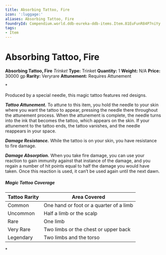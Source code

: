 ```yaml
---
title: Absorbing Tattoo, Fire
icon: ':luggage:'
aliases: Absorbing Tattoo, Fire
foundryId: Compendium.world.ddb-eureka-ddb-items.Item.81EuFunR84P7niYy
tags:
- Item
---
```


# Absorbing Tattoo, Fire

**Absorbing Tattoo, Fire**
_Trinket_
**Type:** Trinket
**Quantity:** 1
**Weight:** N/A
**Price:** 30000 gp
**Rarity:** Veryrare
**Attunement:** Requires Attunement

*<p>Produced by a special needle, this magic tattoo features red designs.

***Tattoo Attunement.*** To attune to this item, you hold the needle to your skin where you want the tattoo to appear, pressing the needle there throughout the attunement process. When the attunement is complete, the needle turns into the ink that becomes the tattoo, which appears on the skin. If your attunement to the tattoo ends, the tattoo vanishes, and the needle reappears in your space.

***Damage Resistance.*** While the tattoo is on your skin, you have resistance to fire damage.

***Damage Absorption.*** When you take fire damage, you can use your reaction to gain immunity against that instance of the damage, and you regain a number of hit points equal to half the damage you would have taken. Once this reaction is used, it can’t be used again until the next dawn.</p>
<h5 id="MagicTattooCoverageTable">Magic Tattoo Coverage</h5>
<table class="compendium-left-aligned-table">
<thead>
<tr>
<th>Tattoo Rarity</th>
<th>Area Covered</th>
</tr>
</thead>
<tbody>
<tr>
<td>Common</td>
<td>One hand or foot or a quarter of a limb</td>
</tr>
<tr>
<td>Uncommon</td>
<td>Half a limb or the scalp</td>
</tr>
<tr>
<td>Rare</td>
<td>One limb</td>
</tr>
<tr>
<td>Very Rare</td>
<td>Two limbs or the chest or upper back</td>
</tr>
<tr>
<td>Legendary</td>
<td>Two limbs and the torso</td>
</tr>
</tbody>
</table>*